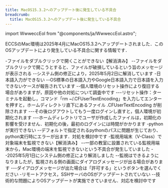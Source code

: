 ```yaml
---
title: MacOS15.3.2へのアップデート後に発生している不具合
breadcrumb:
  title: MacOS15.3.2へのアップデート後に発生している不具合
---
```


import WwweccEol from "@components/ja/WwweccEol.astro";

ECCSのMac環境は2025年4月にMacOS15.3.2へアップデートされました．このOSアップデートにより発生している不具合に関する情報です．

-ファイルをダブルクリックで開くことができない【解消済み】
--ファイルをダブルクリックで開こうとすると、ファイルが破損しているという旨のメッセージが表示される
--システム側の修正により，2025年5月2日に解消しています
-日本語入力ができない
--OS標準の日本語入力やGoogle日本語入力で日本語を入力できないケースが報告されています
--個人環境のリセット操作により復旧する場合がありますが，原因や他の対処について調査中です
---リセット操作：ターミナルを起動し，コマンド「rm ~/.CFUserTextEncoding」を入力してエンターを押すと，ホームディレクトリ直下にあるファイル .CFUserTextEncoding が削除されます
---その後ログアウトしてもう一度ログインし直すと，個人環境が初期化されます
---ホームディレクトリでユーザが作成したファイルは，初期化の影響を受けません．初期化の後，最初のログインには時間がかかります
-pythonが実行できない
--デフォルトで指定されるpythonのパスに問題が生じており、python実行時にエラーが出ます．対処を検討中です
-監視用端末（V-Class）で対象端末を監視できない【解消済み】
--一部の教室に設置されている監視用端末から，Mac環境の端末を監視できないという不具合が発生していました
--2025年5月1日にシステム側の修正により解消しました
--監視はできるようになりましたが，監視される側の画面にダイアログメッセージが出る場合があります
---ダイアログメッセージが出た場合は「許可する」というボタンを選んでください
-リモートアクセス，SSHサーバのOSがアップデートされていない
--技術的な問題によりOSアップデートが実施できていません．対応を検討中です
